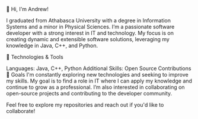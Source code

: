 👋 Hi, I'm Andrew!

I graduated from Athabasca University with a degree in Information Systems and a minor in Physical Sciences. I’m a passionate software developer with a strong interest in IT and technology. My focus is on creating dynamic and extensible software solutions, leveraging my knowledge in Java, C++, and Python.

🔧 Technologies & Tools

Languages: Java, C++, Python
Additional Skills: Open Source Contributions
🚀 Goals I'm constantly exploring new technologies and seeking to improve my skills. My goal is to find a role in IT where I can apply my knowledge and continue to grow as a professional. I’m also interested in collaborating on open-source projects and contributing to the developer community.

Feel free to explore my repositories and reach out if you'd like to collaborate!
